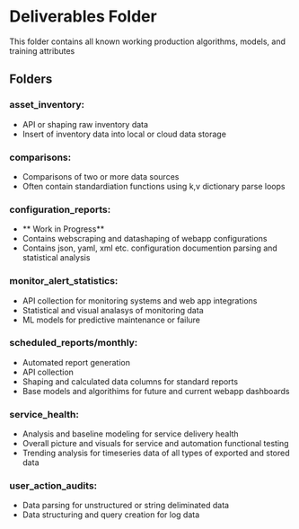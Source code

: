# Deliverables Folder

<p>This folder contains all known working production algorithms, models, and training attributes</p>


## Folders

### asset_inventory:
- API or shaping raw inventory data
- Insert of inventory data into local or cloud data storage

### comparisons:
- Comparisons of two or more data sources
- Often contain standardiation functions using k,v dictionary parse loops

### configuration_reports:
- ** Work in Progress**
- Contains webscraping and datashaping of webapp configurations
- Contains json, yaml, xml etc. configuration documention parsing and statistical analysis

### monitor_alert_statistics:
- API collection for monitoring systems and web app integrations
- Statistical and visual analasys of monitoring data
- ML models for predictive maintenance or failure

### scheduled_reports/monthly:
- Automated report generation
- API collection
- Shaping and calculated data columns for standard reports
- Base models and algorithims for future and current webapp dashboards

### service_health:
- Analysis and baseline modeling for service delivery health
- Overall picture and visuals for service and automation functional testing
- Trending analysis for timeseries data of all types of exported and stored data

### user_action_audits:
- Data parsing for unstructured or string deliminated data
- Data structuring and query creation for log data
